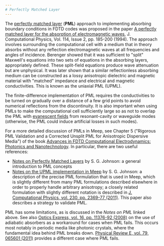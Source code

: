 ```yaml
---
# Perfectly Matched Layer
---
```


The [perfectly matched layer](https://en.wikipedia.org/wiki/Perfectly_matched_layer) (**PML**) approach to implementing absorbing boundary conditions in FDTD codes was proposed in the paper [A perfectly matched layer for the absorption of electromagnetic waves](http://dx.doi.org/10.1006/jcph.1994.1159), J. Computational Physics, Vol. 114, Issue 2, pp. 185-200 (1994). The approach involves surrounding the computational cell with a medium that in theory absorbs without any reflection electromagnetic waves at all frequencies and angles of incidence. Berenger showed that it was sufficient to "split" Maxwell's equations into two sets of equations in the absorbing layers, appropriately defined. These split-field equations produce wave attenuation but are unphysical. It was later shown that a similar reflectionless absorbing medium can be constructed as a lossy anisotropic dielectric and magnetic material with "matched" impedance and electrical and magnetic conductivities. This is known as the uniaxial PML (UPML).

The finite-difference implementation of PML requires the conductivities to be turned on gradually over a distance of a few grid points to avoid numerical reflections from the discontinuity. It is also important when using PMLs to make the computational cell sufficiently large so as not to overlap the PML with [evanescent fields](https://en.wikipedia.org/wiki/Evanescent_field) from resonant-cavity or waveguide modes (otherwise, the PML could induce artificial losses in such modes).

For a more detailed discussion of PMLs in Meep, see Chapter 5 ("Rigorous PML Validation and a Corrected Unsplit PML for Anisotropic Dispersive Media") of the book [Advances in FDTD Computational Electrodynamics: Photonics and Nanotechnology](https://www.amazon.com/Advances-FDTD-Computational-Electrodynamics-Nanotechnology/dp/1608071707). In particular, there are two useful references:

-   [Notes on Perfectly Matched Layers](http://math.mit.edu/~stevenj/18.369/pml.pdf) by S. G. Johnson: a general introduction to PML concepts
-   [Notes on the UPML implementation in Meep](http://ab-initio.mit.edu/meep/pml-meep.pdf) by S. G. Johnson: a description of the precise PML formulation that is used in Meep, which is slightly different from many PML formulations described elsewhere in order to properly handle arbitrary anisotropy; a closely related formulation with slightly different notation is described in [J. Computational Physics, vol. 230, pp. 2369-77 (2011)](http://math.mit.edu/~stevenj/papers/OskooiJo11.pdf). This paper also describes a strategy to validate PML.

PML has some limitations, as is discussed in the *Notes on PML* linked above. See also [Optics Express, vol. 16, pp. 11376-92 (2008)](http://www.opticsinfobase.org/abstract.cfm?URI=oe-16-15-11376) on the use of adiabatic absorbers as a workaround for cases when PML fails. This occurs most notably in periodic media like photonic crystals, where the fundamental idea behind PML breaks down. [Physical Review E, vol. 79, 065601 (2011)](http://math.mit.edu/~stevenj/papers/LohOs09.pdf) provides a different case where PML fails.
